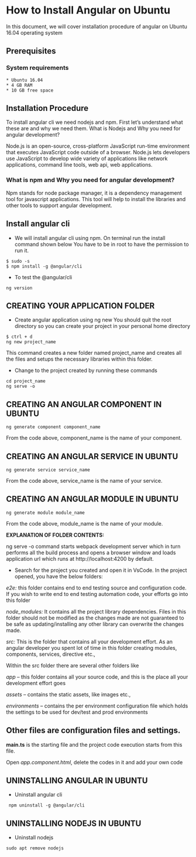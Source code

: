 # How to Install Angular on Ubuntu

In this document, we will cover installation procedure of angular on Ubuntu 16.04 operating system

## Prerequisites

### System requirements

    * Ubuntu 16.04
    * 4 GB RAM
    * 10 GB free space

## Installation Procedure

To install angular cli we need nodejs and npm. First let’s understand what these are and why we need them.
What is Nodejs and Why you need for angular development?

Node.js is an open-source, cross-platform JavaScript run-time environment that executes JavaScript code outside of a browser. Node.js lets developers use JavaScript to develop wide variety of applications like network applications, command line tools, web api, web applications.

### What is npm and Why you need for angular development?

Npm stands for node package manager, it is a dependency management tool for javascript applications. This tool will help to install the libraries and other tools to support angular development.


## Install angular cli

* We will install angular cli using npm. On terminal run the install command shown below
You have to be in root to have the permission to run it.

```
$ sudo -s
$ npm install -g @angular/cli
```

* To test the @angular/cli 

```
ng version
```

## CREATING YOUR APPLICATION FOLDER

* Create angular application using ng new 
You should quit the root directory so you can create your project in your personal home directory

```
$ ctrl + d
ng new project_name
```

This command creates a new folder named project_name and creates all the files and setups the necessary libraries within this folder.

* Change to the project created by running these commands

```
cd project_name
ng serve -o
```

## CREATING AN ANGULAR COMPONENT IN UBUNTU

```
ng generate component component_name
```
From the code above, component_name is the name of your component.

## CREATING AN ANGULAR SERVICE IN UBUNTU

```
ng generate service service_name
```
From the code above, service_name is the name of your service.

## CREATING AN ANGULAR MODULE IN UBUNTU

```
ng generate module module_name
```
From the code above, module_name is the name of your module.


**EXPLANATION OF FOLDER CONTENTS:**

ng serve -o command starts webpack development server which in turn performs all the build process and opens a browser window and 
loads application url which runs at http://localhost:4200 by default.

* Search for the project you created and open it in VsCode.
  In the project opened, you have the below folders:

*e2e:* this folder contains end to end testing source and configuration code. If you wish to write end to end testing automation code, 
        your efforts go into this folder

*node_modules:* It contains all the project library dependencies. Files in this folder should not be modified as the changes 
                made are not guaranteed to be safe as updating/installing any other library can overwrite the changes made.

*src:* This is the folder that contains all your development effort. As an angular developer you spent lot of time 
       in this folder creating modules, components, services, directive etc.,


Within the src folder there are several other folders like

*app* – this folder contains all your source code, and this is the place all your development effort goes

*assets* – contains the static assets, like images etc.,

*environments* – contains the per environment configuration file which holds the settings to be used for dev/test and prod environments

## Other files are configuration files and settings.

**main.ts** is the starting file and the project code execution starts from this file.

Open *app.component.html*, delete the codes in it and add your own code


## UNINSTALLING ANGULAR IN UBUNTU

* Uninstall angular cli

```
 npm uninstall -g @angular/cli
```

## UNINSTALLING NODEJS IN UBUNTU

* Uninstall nodejs

```
sudo apt remove nodejs
```